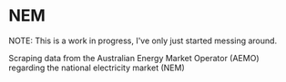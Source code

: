 # NEM

NOTE: This is a work in progress, I've only just started messing around.

Scraping data from the Australian Energy Market Operator (AEMO) regarding the national electricity market (NEM)
